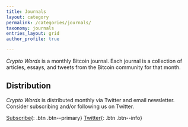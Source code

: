 ```yaml
---
title: Journals
layout: category
permalink: /categories/journals/
taxonomy: journals
entries_layout: grid
author_profile: true

---
```


_Crypto Words_ is a monthly Bitcoin journal. Each journal is a collection of articles, essays, and tweets from the Bitcoin community for that month.
## Distribution
*Crypto Words* is distributed monthly via Twitter and email newsletter. Consider subscribing and/or following us on Twitter.

[Subscribe](https://mailchi.mp/2731ce628dba/cryptowordsnewsletter){: .btn .btn--primary}
[<i class="fab fa-twitter"></i> Twitter](https://twitter.com/_cryptowords){: .btn .btn--info}